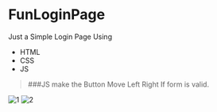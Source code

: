 # FunLoginPage
Just a Simple Login Page Using 
  - HTML 
  - CSS 
  - JS
> ###JS make the Button Move Left Right If form is valid.

![1](https://github.com/MRJumpI/FunLoginPage/assets/111625687/373bb9c7-c3c3-4d10-b0d8-0f349cf25fcc)
![2](https://github.com/MRJumpI/FunLoginPage/assets/111625687/4b60f684-a4fd-480a-94ae-bed18b4c3d6c)
